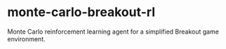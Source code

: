 # monte-carlo-breakout-rl
Monte Carlo reinforcement learning agent for a simplified Breakout game environment.
